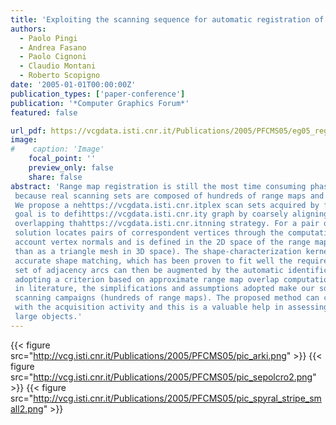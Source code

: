 ```yaml
---
title: 'Exploiting the scanning sequence for automatic registration of large sets of range maps'
authors:
  - Paolo Pingi
  - Andrea Fasano
  - Paolo Cignoni
  - Claudio Montani
  - Roberto Scopigno
date: '2005-01-01T00:00:00Z'
publication_types: ['paper-conference']
publication: '*Computer Graphics Forum*'
featured: false

url_pdf: https://vcgdata.isti.cnr.it/Publications/2005/PFCMS05/eg05_register_final_uploaded.pdf
image:
#    caption: 'Image'
    focal_point: ''
    preview_only: false
    share: false
abstract: 'Range map registration is still the most time consuming phase in the processing of 3D scanning data. This is
 because real scanning sets are composed of hundreds of range maps and their registration is still partially manual.
 We propose a nehttps://vcgdata.isti.cnr.itplex scan sets acquired by following a regular scanner pose pattern. Our
 goal is to defihttps://vcgdata.isti.cnr.ity graph by coarsely aligning couples of range maps that we know are partially
 overlapping thahttps://vcgdata.isti.cnr.itnning strategy. For a pair of partially overlapping range maps, our iterative
 solution locates pairs of correspondent vertices through the computation of a regular n&times;n kernel which takes into
 account vertex normals and is defined in the 2D space of the range map (represented in implicit 2D format rather
 than as a triangle mesh in 3D space). The shape-characterization kernel and the metrics defined give a sufficiently
 accurate shape matching, which has been proven to fit well the requirements of automatic registration. This initial
 set of adjacency arcs can then be augmented by the automatic identification of the other significant arcs, by
 adopting a criterion based on approximate range map overlap computation. With respect to the solutions present
 in literature, the simplifications and assumptions adopted make our solution specifically oriented to complex 3D
 scanning campaigns (hundreds of range maps). The proposed method can coarsely register range maps in parallel
 with the acquisition activity and this is a valuable help in assessing on site the completeness of the sampling of
 large objects.'
---
```

{{< figure src="http://vcg.isti.cnr.it/Publications/2005/PFCMS05/pic_arki.png" >}}
{{< figure src="http://vcg.isti.cnr.it/Publications/2005/PFCMS05/pic_sepolcro2.png" >}}
{{< figure src="http://vcg.isti.cnr.it/Publications/2005/PFCMS05/pic_spyral_stripe_small2.png" >}}
